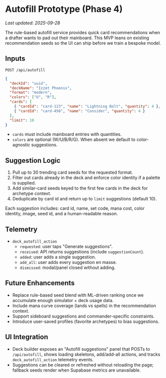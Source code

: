# Autofill Prototype (Phase 4)

_Last updated: 2025-09-28_

The rule-based autofill service provides quick card recommendations when a drafter wants to pad out their mainboard. This MVP leans on existing recommendation seeds so the UI can ship before we train a bespoke model.

## Inputs

`POST /api/autofill`

```json
{
  "deckId": "uuid",
  "deckName": "Izzet Phoenix",
  "format": "modern",
  "colors": ["U", "R"],
  "cards": [
    { "cardId": "card-123", "name": "Lightning Bolt", "quantity": 4 },
    { "cardId": "card-456", "name": "Consider", "quantity": 4 }
  ],
  "limit": 10
}
```

- `cards` must include mainboard entries with quantities.
- `colors` are optional (W/U/B/R/G). When absent we default to color-agnostic suggestions.

## Suggestion Logic

1. Pull up to 30 trending card seeds for the requested format.
2. Filter out cards already in the deck and enforce color identity if a palette is supplied.
3. Add similar-card seeds keyed to the first few cards in the deck for archetype context.
4. Deduplicate by card id and return up to `limit` suggestions (default 10).

Each suggestion includes: card id, name, set code, mana cost, color identity, image, seed id, and a human-readable reason.

## Telemetry

- `deck_autofill_action`
  - `requested`: user taps "Generate suggestions".
  - `received`: API returns suggestions (include `suggestionCount`).
  - `added`: user adds a single suggestion.
  - `add_all`: user adds every suggestion en masse.
  - `dismissed`: modal/panel closed without adding.

## Future Enhancements

- Replace rule-based seed blend with ML-driven ranking once we accumulate enough simulator + deck usage data.
- Include mana curve coverage (lands vs spells) in the recommendation context.
- Support sideboard suggestions and commander-specific constraints.
- Introduce user-saved profiles (favorite archetypes) to bias suggestions.


## UI Integration

- Deck builder exposes an "Autofill suggestions" panel that POSTs to `/api/autofill`, shows loading skeletons, add/add-all actions, and tracks `deck_autofill_action` telemetry events.
- Suggestions can be cleared or refreshed without reloading the page; fallback seeds render when Supabase metrics are unavailable.
